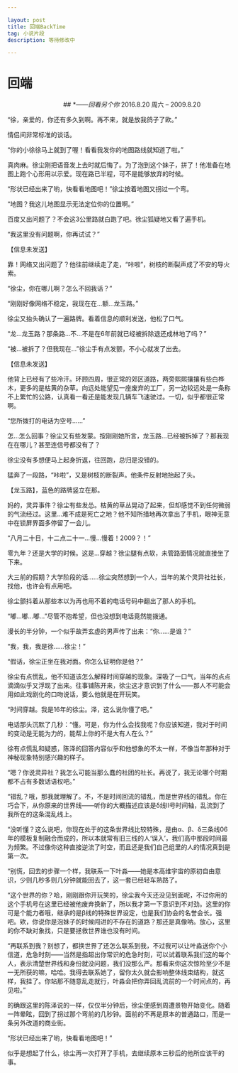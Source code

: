 ```yaml
---

layout: post
title: 回端BackTime
tag: 小说片段
description: 等待修改中

---
```


# **回端**
                                 ## **——回看另个你*
2016.8.20 周六 – 2009.8.20 

“徐，亲爱的，你还有多久到啊。再不来，就是放我鸽子了欧。”

情侣间非常标准的谈话。

“你的小徐徐马上就到了喔！看看我发你的地图路线就知道了啦。”

真肉麻。徐尘刚把语音发上去时就后悔了。为了泡到这个妹子，拼了！他准备在地图上跑个心形用以示爱。现在路已半程，可不是能够放弃的时候。

“形状已经出来了哟，快看看地图吧！”徐尘按着地图又拐过一个弯。

“地图？我这儿地图显示无法定位你的位置啊。”

百度又出问题了？不会这3公里路就白跑了吧。徐尘狐疑地又看了遍手机。

“我这里没有问题啊，你再试试？”

【信息未发送】

靠！网络又出问题了？他往前继续走了走，“咔啦”，树枝的断裂声成了不安的导火索。

“徐尘，你在哪儿啊？怎么不回我话？”

“刚刚好像网络不稳定，我现在在…额…龙玉路。”

徐尘又抬头确认了一遍路牌。看着信息的顺利发送，他松了口气。

“龙…龙玉路？那条路…不…不是在6年前就已经被拆除退还成林地了吗？”

“被…被拆了？但我现在…”徐尘手有点发颤，不小心就发了出去。

【信息未发送】

他背上已经有了些冷汗。环顾四周，很正常的郊区道路，两旁熙熙攘攘有些白桦木，更多的是枯黄的杂草。向远处能望见一座废弃的工厂，另一边较远处是一条称不上繁忙的公路，认真看一看还是能发现几辆车飞速驶过。一切，似乎都很正常啊。

“您所拨打的电话为空号……”

怎…怎么回事？徐尘又有些发蒙。按刚刚她所言，龙玉路…已经被拆掉了？那我现在在哪儿？甚至连信号都没有了？

徐尘没有多想便马上起身折返，往回跑，总归是没错的。

猛奔了一段路，“咔啦”，又是树枝的断裂声。他条件反射地抬起了头。

【龙玉路】，蓝色的路牌竖立在那。

妈的，灵异事件？徐尘有些发怂。枯黄的草丛晃动了起来，但却感觉不到任何微弱的气流经过。这里…难不成是死亡之地？他不知所措地再次拿出了手机，眼神无意中在锁屏界面多停留了一会儿。

“八月二十日，十二点二十一...慢…慢着！2009？！”

零九年？还是大学的时候。这是…穿越？徐尘腿有点软，未管路面情况就直接坐了下来。

大三前的假期？大学阶段的话……徐尘突然想到一个人，当年的某个灵异社社长，找他，也许会有点用吧。

徐尘颤抖着从那些本以为再也用不着的电话号码中翻出了那人的手机。

“嘟…嘟…嘟…”尽管不抱希望，但也没想到电话竟然能拨通。

漫长的半分钟，一个似乎故弄玄虚的男声传了出来：“你……是谁？”

“我，我，我是徐……徐尘！”

“假话，徐尘正坐在我对面。你怎么证明你是他？”

徐尘有点慌乱，他不知道该怎么解释时间穿越的现象。深吸了一口气，当年的点点滴滴似乎又浮现了出来。往事铺陈开来，徐尘这才意识到了什么——那人不可能会用如此戏剧化的口吻说话，要么他就是在开玩笑。

“时间穿越。我是16年的徐尘。泽，这么说你懂了吧。”

电话那头沉默了几秒：“懂。可是，你为什么会找我呢？你应该知道，我对于时间的变动是无能为力的，能帮上你的不是大有人在么？”

徐有点慌乱和疑惑，陈泽的回答内容似乎和他想象的不太一样，不像当年那种对于神秘现象特别感兴趣的样子。

“嗯？你说灵异社？我怎么可能当那么蠢的社团的社长。再说了，我无论哪个时期都不占有多数话语权吧。”

“错乱？哦，那我就理解了。不，不是时间回流的错乱，而是世界线的错乱。你在巧合下，从你原来的世界线——听你的大概描述应该是δ线II号时间轴，乱流到了我所在的这条混乱线上。

“没听懂？这么说吧，你现在处于的这条世界线比较特殊，是由α、β、δ三条线06年的模板复制融合而成的，所以本就常有旧三线的人‘误入’，我们高中那段时间最为频繁。不过像你这种直接逆流了时空，而且还是我们自己组里的人的情况真到是第一次。

“别慌，回去的步骤一个样，我联系一下叶淼——她是本高维宇宙的原初自由意识，少则几秒多则几分钟就能回去了，这一套已经轻车熟路了。

“这个世界的你？哈，刚刚跟你开玩笑的，徐尘我今天还没见到面呢，不过你用的这个手机号在这里已经被他废弃换新了，所以我才第一下意识到不对劲。这里的你可是个能力者哦，继承的是β线的特殊世界设定，也是我们协会的名誉会长。强吧。欸，你说你是泡妹子的时候闯进的不存在的道路？那还是真像呐。放心，这里的你不缺对象找，只是要拯救世界谁也没有时间。

“再联系到我？别想了，都换世界了还怎么联系到我，不过我可以让叶淼送你个小信道，危急时刻——当然是指超出你常识的危急时刻，可以试着联系我们这的每个人，表示清楚世界线和身份就没问题，我们没那么严。那看来你这次惊险至少不是一无所获的嘛，哈哈。我得去联系她了，留你太久就会影响整体线束结构，就这样，我挂了。你站那不随意乱走就行，叶淼会把你弄回乱流前的一个时间点的，再见啦。”

的确跟这里的陈泽说的一样，仅仅半分钟后，徐尘便感到周遭景物开始变化。随着一阵晕眩，回到了拐过那个弯前的几秒钟。面前的不再是原本的普通路口，而是一条另外改道的商业街。

“形状已经出来了哟，快看看地图吧！”

似乎是想起了什么，徐尘再一次打开了手机，去继续原本三秒后的他所应该干的事。



